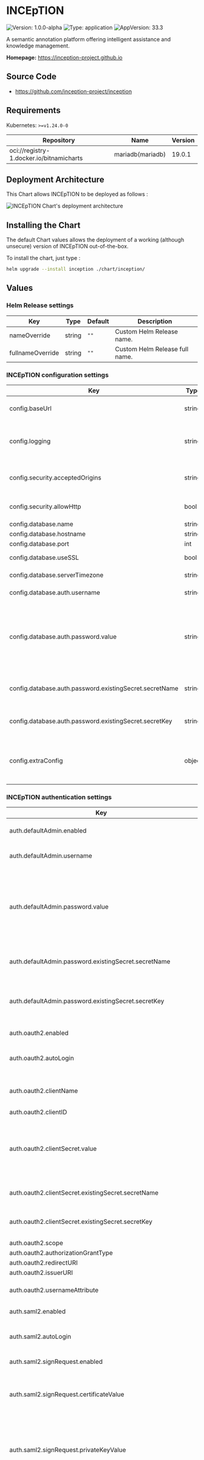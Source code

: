 # INCEpTION

![Version: 1.0.0-alpha](https://img.shields.io/badge/Version-1.0.0--alpha-informational?style=flat-square) ![Type: application](https://img.shields.io/badge/Type-application-informational?style=flat-square) ![AppVersion: 33.3](https://img.shields.io/badge/AppVersion-33.3-informational?style=flat-square)

A semantic annotation platform offering intelligent assistance and knowledge management.

**Homepage:** <https://inception-project.github.io>

## Source Code

* <https://github.com/inception-project/inception>

## Requirements

Kubernetes: `>=v1.24.0-0`

| Repository | Name | Version |
|------------|------|---------|
| oci://registry-1.docker.io/bitnamicharts | mariadb(mariadb) | 19.0.1 |

## Deployment Architecture

This Chart allows INCEpTION to be deployed as follows :

![INCEpTION Chart's deployment architecture](./src/helmchart_inception.drawio.png)

## Installing the Chart

The default Chart values allows the deployment of a working (although unsecure) version of INCEpTION out-of-the-box.

To install the chart, just type :

```sh
helm upgrade --install inception ./chart/inception/
```

## Values

### Helm Release settings

| Key | Type | Default | Description |
|-----|------|---------|-------------|
| nameOverride | string | `""` | Custom Helm Release name. |
| fullnameOverride | string | `""` | Custom Helm Release full name. |

### INCEpTION configuration settings

| Key | Type | Default | Description |
|-----|------|---------|-------------|
| config.baseUrl | string | `"/"` | Base URL prefix on which INCEpTION is deployed. |
| config.logging | string | `"INFO"` | INCEpTION log level (affects the application and Spring Security framework). |
| config.security.acceptedOrigins | string | `"localhost"` | Accepted origin (see [dedicated INCEpTION documentation](https://inception-project.github.io/releases/33.2/docs/admin-guide.html#sect_reverse_proxy)). |
| config.security.allowHttp | bool | `false` | Allows HTTP unsecure communications. |
| config.database.name | string | `"inception"` | Database name. |
| config.database.hostname | string | `""` | Database hostname. |
| config.database.port | int | `3306` | Database port. |
| config.database.useSSL | bool | `false` | Database SSL communication. |
| config.database.serverTimezone | string | `"UTC"` | Database server timezone. |
| config.database.auth.username | string | `"inception"` | INCEpTION user name. |
| config.database.auth.password.value | string | `"t0t4llYSecreT"` | INCEpTION user password, in plain text (**NOT RECOMMENDED FOR PRODUCTION**).     Ignored if a reference to an external secret is specified. |
| config.database.auth.password.existingSecret.secretName | string | `""` | Name of the secret holding holding INCEpTION user's password. |
| config.database.auth.password.existingSecret.secretKey | string | `""` | Key inside the secret holding INCEpTION user's password. |
| config.extraConfig | object | `{}` | Extra configuration added at the end of the `settings.properties` file, in `key: value` format. |

### INCEpTION authentication settings

| Key | Type | Default | Description |
|-----|------|---------|-------------|
| auth.defaultAdmin.enabled | bool | `false` | Enables the "Default Administrator" feature. |
| auth.defaultAdmin.username | string | `"admin"` | Default Administrator username. |
| auth.defaultAdmin.password.value | string | `"loc@lAdmin!*"` | Password in plain text (**NOT RECOMMENDED FOR PRODUCTION**).     `bcrypt` hash will be derived from that password and stored in the `settings.properties` file. |
| auth.defaultAdmin.password.existingSecret.secretName | string | `""` | Name of the secret holding the password's bcrypt hash's value. |
| auth.defaultAdmin.password.existingSecret.secretKey | string | `""` | Key inside the secret holding the password's bcrypt hash value, in `{bcrypt}XXXXXX` format. |
| auth.oauth2.enabled | bool | `false` | Enabled OAuth2 SSO login. |
| auth.oauth2.autoLogin | bool | `false` | Enables OAuth2 as default login method (skips INCEpTION's default login page). |
| auth.oauth2.clientName | string | `""` | OAuth2 client name, to be displayed on INCEpTION's login page. |
| auth.oauth2.clientID | string | `""` | OAUth2 client ID. |
| auth.oauth2.clientSecret.value | string | `""` | OAuth2 client secret in plain text (**NOT RECOMMENDED FOR PRODUCTION**).    Ignored if a reference to an external secret is specified. |
| auth.oauth2.clientSecret.existingSecret.secretName | string | `""` | Name of the secret holding the OAuth2 client secret value. |
| auth.oauth2.clientSecret.existingSecret.secretKey | string | `""` | Key inside the secret holding the OAuth2 secret's value. |
| auth.oauth2.scope | string | `""` | OAuth2 scope. |
| auth.oauth2.authorizationGrantType | string | `""` | OAuth2 grant type. |
| auth.oauth2.redirectURI | string | `""` | OAuth2 redirect URI. |
| auth.oauth2.issuerURI | string | `""` | OAuth2 Issuer URI. |
| auth.oauth2.usernameAttribute | string | `""` | OAuth2 claim holding the username attribute. |
| auth.saml2.enabled | bool | `false` | Enables SAML2 SSO login. |
| auth.saml2.autoLogin | bool | `false` | Enables SAML2 as default login method (skips INCEpTION's default login page). |
| auth.saml2.signRequest.enabled | bool | `false` | Enables SAML2 request signing. |
| auth.saml2.signRequest.certificateValue | string | `""` | Public certificate value un plain text.    Ignored if a reference to an external TLS Secret is specified. |
| auth.saml2.signRequest.privateKeyValue | string | `""` | Private Key value, in plain text (**NOT RECOMMENDED FOR PRODUCTION**).    Ignored if a reference to an external secret is specified.  |
| auth.saml2.signRequest.existingTlsSecret | string | `""` | Reference to an external Kubernetes TLS secret in the same namespace holding the certificate/private key pair to sign SAML2 requests. |
| auth.saml2.assertingPartyCertificate.value | string | `""` | Certificate in plain text.     Ignored if a reference to an external Secret is specified. |
| auth.saml2.assertingPartyCertificate.existingSecret.secretName | string | `""` | Name of the secret holding the Identity Provider certificate. |
| auth.saml2.assertingPartyCertificate.existingSecret.secretKey | string | `""` | Key inside the secret holding the Identity Provider certificate. |
| auth.saml2.assertingPartyEntityID | string | `""` | Identity Provider's SAML2 Asserting ID. |
| auth.saml2.assertingPartySSOUrl | string | `""` | Identity Provider's SAML2 SSO URL. |
| auth.preAuthentication.enabled | bool | `false` | Enables the PreAuthentication feature. |
| auth.preAuthentication.headerPrincipal | string | `""` | Name of the header holding the remote user name. |
| auth.preAuthentication.newUserRole | string | `""` | Role given to new pre-authenticated users. |
| auth.preAuthentication.customUserRoles | object | `{}` | Roles to map to dedicated pre-authenticated users, in the `username: role` format. |

### INCEpTION deployment settings

| Key | Type | Default | Description |
|-----|------|---------|-------------|
| replicaCount | int | `1` | Number of replicas fir INCEpTION deployment. |
| podAnnotations | object | `{}` | Extra annotations for INCEpTION's pod. |
| podLabels | object | `{}` | Extra labels for INCEpTION's pod. |
| initContainers | object | `{}` | User-defined init-container to run before INCEpTION pod, as defined in [Kubernetes documentation](https://kubernetes.io/docs/concepts/workloads/pods/init-containers/). |
| extraContainers | object | `{}` | User-defined extra containers to run alongside INCEpTION pod, as defined in [Kubernetes documentation](https://kubernetes.io/docs/concepts/workloads/pods/#using-pods). |
| extraEnv | object | `{}` | Extra environment variables for INCEpTION's container. |
| extraVolumes | object | `{}` | Extra volume definition for INCEpTION's pod. |
| extraVolumeMounts | object | `{}` | Extra volume mounts for INCEpTION's pod. |
| image.repository | string | `"ghcr.io/inception-project/inception"` | Image repository. |
| image.pullPolicy | string | `"IfNotPresent"` | Image Pull Policy. |
| image.tag | string | `"33.3"` | Image tag. |
| imagePullSecrets | object | `{}` | INCEpTION container image Pull Secret. |
| startupProbe.enabled | bool | `true` | Enables the startup probe. |
| startupProbe.initialDelaySeconds | int | `30` | Startup probe initial startup delay. |
| startupProbe.periodSeconds | int | `10` | Startup probe check interval, in seconds. |
| startupProbe.failureThreshold | int | `5` | Startup probe's number of accepted failures. |
| livenessProbe.enabled | bool | `true` | Enables the liveness probe. |
| livenessProbe.initialDelaySeconds | int | `0` | Liveness probe initial startup delay. |
| livenessProbe.periodSeconds | int | `5` | Liveness probe check interval, in seconds. |
| livenessProbe.failureThreshold | int | `2` | Liveness probe's number of accepted failures. |
| podSecurityContext.runAsUser | int | `2000` | User ID to run as. |
| podSecurityContext.runAsGroup | int | `2000` | Group ID to run as. |
| podSecurityContext.fsGroup | int | `2000` | Group ID authorized to mount external PVCs. |
| podSecurityContext.runAsNonRoot | bool | `true` | Allowing container(s) to run as root. |
| securityContext.readOnlyRootFilesystem | bool | `true` | Enforcing read-only root filesystem (`/`). |
| securityContext.privileged | bool | `false` | Enables running the pod as privileged. |
| resources | object | `{}` | INCEpTION pod's resources. |
| autoscaling.enabled | bool | `false` | Enables horizontal pod autoscaling. |
| autoscaling.minReplicas | int | `1` | Minimum number of pod replicas. |
| autoscaling.maxReplicas | int | `3` | Maximum number of pod replicas. |
| autoscaling.targetCPUUtilizationPercentage | int | `80` | Target CPU usage percentage to trigger the deployment of a new replica. |
| autoscaling.targetMemoryUtilizationPercentage | int | `80` | Target memory usage percentage to trigger the deployment of a new replica. |
| serviceAccount.create | bool | `true` | Specifies whether a service account should be created. |
| serviceAccount.automount | bool | `true` | Automatically mount a ServiceAccount's API credentials. |
| serviceAccount.annotations | object | `{}` | Annotations to add to the service account. |
| serviceAccount.name | string | `""` | The name of the service account to use.    If not set and create is true, a name is generated using the fullname template. |
| nodeSelector | object | `{}` | INCEpTION pod node selector. |
| tolerations | list | `[]` | INCEpTION pod tolerations. |
| affinity | object | `{}` | INCEpTION pod affinities. |
| persistence.data.storageClassName | string | `"standard"` | Name of the Storage Class to use. |
| persistence.data.size | string | `"5Gi"` | Requested volume size. |
| persistence.data.accessMode | string | `"ReadWriteOnce"` | Persistent Volume Claim Access Mode |

### INCEpTION network settings

| Key | Type | Default | Description |
|-----|------|---------|-------------|
| networkPolicies.enabled | bool | `true` | Enables the default Network Policies. |
| service.type | string | `"ClusterIP"` | Service type. |
| service.port | int | `8080` | Service port. |
| ingress.enabled | bool | `true` | Enables Ingress. |
| ingress.className | string | `"nginx"` | Ingress class name. |
| ingress.hosts | list | Defined on `localhost:80`, listening on `/` | Ingress host settings. |
| ingress.tls | list | `[]` | Ingress TLS settings. |

### INCEpTION's database deployment settings

| Key | Type | Default | Description |
|-----|------|---------|-------------|
| mariadb.enabled | bool | `true` | Enables embedded MariaDB. |
| mariadb.image.debug | bool | `false` | Enables debug logging. |
| mariadb.primary.service.ports.mysql | int | `3306` | Mariadb `mysql`port. |
| mariadb.primary.configuration | string | Enforce UTF8 character set. | MariaDB Primary configuration to be injected as ConfigMap. |
| mariadb.auth.database | string | `"inception"` | Name for a custom database to create. |
| mariadb.auth.username | string | `"inception"` | Name for a custom user to create. |
| mariadb.auth.password | string | `"t0t4llYSecreT"` | Password for the new user, in plain text (**NOT RECOMMENDED FOR PRODUCTION**). Ignored if existing secret is provided. |
| mariadb.auth.existingSecret | string | `""` | Use existing secret for password details (auth.rootPassword, auth.password, auth.replicationPassword will be ignored and picked up from this secret).     The secret has to contain the keys `mariadb-root-password`, `mariadb-replication-password` and `mariadb-password`. |
| mariadb.networkPolicy.enabled | bool | `true` | Enable creation of NetworkPolicy resources. |
| mariadb.networkPolicy.allowExternal | bool | `false` | The Policy model to apply. |

----------------------------------------------
Autogenerated from chart metadata using [helm-docs v1.14.2](https://github.com/norwoodj/helm-docs/releases/v1.14.2)